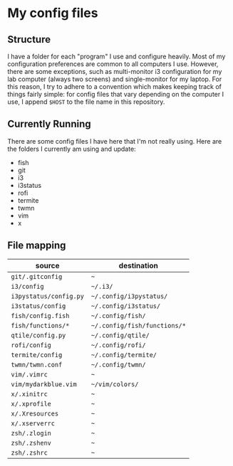 # My config files

## Structure

I have a folder for each "program" I use and configure heavily. Most of my
configuration preferences are common to all computers I use. However, there are
some exceptions, such as multi-monitor i3 configuration for my lab computer
(always two screens) and single-monitor for my laptop. For this reason, I try
to adhere to a convention which makes keeping track of things fairly simple:
for config files that vary depending on the computer I use, I append `$HOST` to
the file name in this repository.


## Currently Running

There are some config files I have here that I'm not really using. Here are the
folders I currently am using and update:

* fish
* git
* i3
* i3status
* rofi
* termite
* twmn
* vim
* x


## File mapping

| source                 | destination                  |
| ---------------------- | ---------------------------- |
| `git/.gitconfig`       | `~`                          |
| `i3/config`            | `~/.i3/`                     |
| `i3pystatus/config.py` | `~/.config/i3pystatus/`      |
| `i3status/config`      | `~/.config/i3status/`        |
| `fish/config.fish`     | `~/.config/fish/`            |
| `fish/functions/*`     | `~/.config/fish/functions/*` |
| `qtile/config.py`      | `~/.config/qtile/`           |
| `rofi/config`          | `~/.config/rofi/`            |
| `termite/config`       | `~/.config/termite/`         |
| `twmn/twmn.conf`       | `~/.config/twmn/`            |
| `vim/.vimrc`           | `~`                          |
| `vim/mydarkblue.vim`   | `~/vim/colors/`              |
| `x/.xinitrc`           | `~`                          |
| `x/.xprofile`          | `~`                          |
| `x/.Xresources`        | `~`                          |
| `x/.xserverrc`         | `~`                          |
| `zsh/.zlogin`          | `~`                          |
| `zsh/.zshenv`          | `~`                          |
| `zsh/.zshrc`           | `~`                          |
